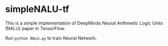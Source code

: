 # simpleNALU-tf

This is a simple implementation of DeepMinds Neural Arithmetic Logic Units (NALU) paper in TensorFlow.

Run `python NALU.py` to train Neural Network.
